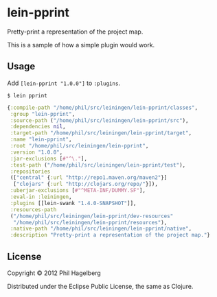 # lein-pprint

Pretty-print a representation of the project map.

This is a sample of how a simple plugin would work.

## Usage

Add `[lein-pprint "1.0.0"]` to `:plugins`.

    $ lein pprint

```clj
{:compile-path "/home/phil/src/leiningen/lein-pprint/classes",
 :group "lein-pprint",
 :source-path ("/home/phil/src/leiningen/lein-pprint/src"),
 :dependencies nil,
 :target-path "/home/phil/src/leiningen/lein-pprint/target",
 :name "lein-pprint",
 :root "/home/phil/src/leiningen/lein-pprint",
 :version "1.0.0",
 :jar-exclusions [#"^\."],
 :test-path ("/home/phil/src/leiningen/lein-pprint/test"),
 :repositories
 (["central" {:url "http://repo1.maven.org/maven2"}]
  ["clojars" {:url "http://clojars.org/repo/"}]),
 :uberjar-exclusions [#"^META-INF/DUMMY.SF"],
 :eval-in :leiningen,
 :plugins [[lein-swank "1.4.0-SNAPSHOT"]],
 :resources-path
 ("/home/phil/src/leiningen/lein-pprint/dev-resources"
  "/home/phil/src/leiningen/lein-pprint/resources"),
 :native-path "/home/phil/src/leiningen/lein-pprint/native",
 :description "Pretty-print a representation of the project map."}
```

## License

Copyright © 2012 Phil Hagelberg

Distributed under the Eclipse Public License, the same as Clojure.
